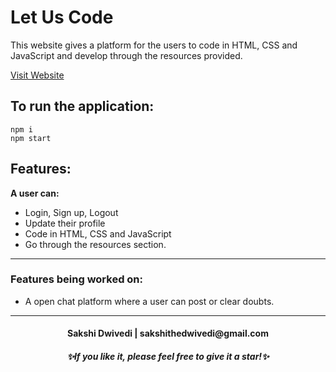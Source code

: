 # Let Us Code

This website gives a platform for the users to code in HTML, CSS and JavaScript and develop through the resources provided.

[Visit Website](https://the-food-icon.herokuapp.com/login/ "Welcome to the Let us code!")

## To run the application:

`npm i` <br />
`npm start`

## Features:

**A user can:** <br />
- Login, Sign up, Logout <br />
- Update their profile <br />
- Code in HTML, CSS and JavaScript  <br />
- Go through the resources section.

---

### Features being worked on:
- A open chat platform where a user can post or clear doubts.

---
<h4 align="center">Sakshi Dwivedi | sakshithedwivedi@gmail.com</h4>
<h5 align="center">✨If you like it, please feel free to give it a star!✨</h5>
